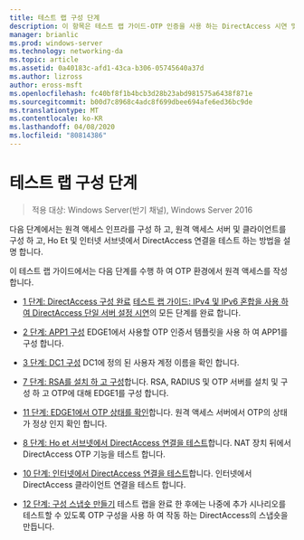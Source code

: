 ```yaml
---
title: 테스트 랩 구성 단계
description: 이 항목은 테스트 랩 가이드-OTP 인증을 사용 하는 DirectAccess 시연 및 Windows Server 2016에 대 한 RSA SecurID의 일부입니다.
manager: brianlic
ms.prod: windows-server
ms.technology: networking-da
ms.topic: article
ms.assetid: 0a40183c-afd1-43ca-b306-05745640a37d
ms.author: lizross
author: eross-msft
ms.openlocfilehash: fc40bf8f1b4bcb3d28b23abd981575a6438f871e
ms.sourcegitcommit: b00d7c8968c4adc8f699dbee694afe6ed36bc9de
ms.translationtype: MT
ms.contentlocale: ko-KR
ms.lasthandoff: 04/08/2020
ms.locfileid: "80814386"
---
```

# <a name="steps-for-configuring-the-test-lab"></a>테스트 랩 구성 단계

>적용 대상: Windows Server(반기 채널), Windows Server 2016

다음 단계에서는 원격 액세스 인프라를 구성 하 고, 원격 액세스 서버 및 클라이언트를 구성 하 고, Ho Et 및 인터넷 서브넷에서 DirectAccess 연결을 테스트 하는 방법을 설명 합니다.  
  
이 테스트 랩 가이드에서는 다음 단계를 수행 하 여 OTP 환경에서 원격 액세스를 작성 합니다.  
  
-   [1 단계: DirectAccess 구성 완료](assetId:///4dbf877f-02fb-439b-907a-f5b3f1d8afa6) [테스트 랩 가이드: IPv4 및 IPv6 혼합을 사용 하 여 DirectAccess 단일 서버 설정 시연](https://go.microsoft.com/fwlink/p/?LinkId=237004)의 모든 단계를 완료 합니다.  
  
-   [2 단계: APP1 구성](assetId:///c1bb590f-91d4-4ed5-bceb-b0e36eabd4ff) EDGE1에서 사용할 OTP 인증서 템플릿을 사용 하 여 APP1를 구성 합니다.  
  
-   [3 단계: DC1 구성](assetId:///904a6edc-a771-45ed-9630-a34a680bb522) DC1에 정의 된 사용자 계정 이름을 확인 합니다.  
  
-   [7 단계: RSA를 설치 하 고 구성](assetId:///baa4c28c-add7-42e2-8afd-ccc7a559406a)합니다. RSA, RADIUS 및 OTP 서버를 설치 및 구성 하 고 OTP에 대해 EDGE1를 구성 합니다.  
  
-   [11 단계: EDGE1에서 OTP 상태를 확인](assetId:///3b397a4a-8478-47f2-a932-9e8e048c14ba)합니다. 원격 액세스 서버에서 OTP의 상태가 정상 인지 확인 합니다.  
  
-   [8 단계: Ho et 서브넷에서 DirectAccess 연결을 테스트](assetId:///ba1652a6-0692-4add-91ca-34a84956ba14)합니다. NAT 장치 뒤에서 DirectAccess OTP 기능을 테스트 합니다.  
  
-   [10 단계: 인터넷에서 DirectAccess 연결을 테스트](assetId:///321149eb-5f23-4a0b-b8fb-1244540126e9)합니다. 인터넷에서 DirectAccess 클라이언트 연결을 테스트 합니다.  
  
-   [12 단계: 구성 스냅숏 만들기](assetId:///8a51ed3c-9c32-402f-85d1-617ce46845b4) 테스트 랩을 완료 한 후에는 나중에 추가 시나리오를 테스트할 수 있도록 OTP 구성을 사용 하 여 작동 하는 DirectAccess의 스냅숏을 만듭니다.  
  


